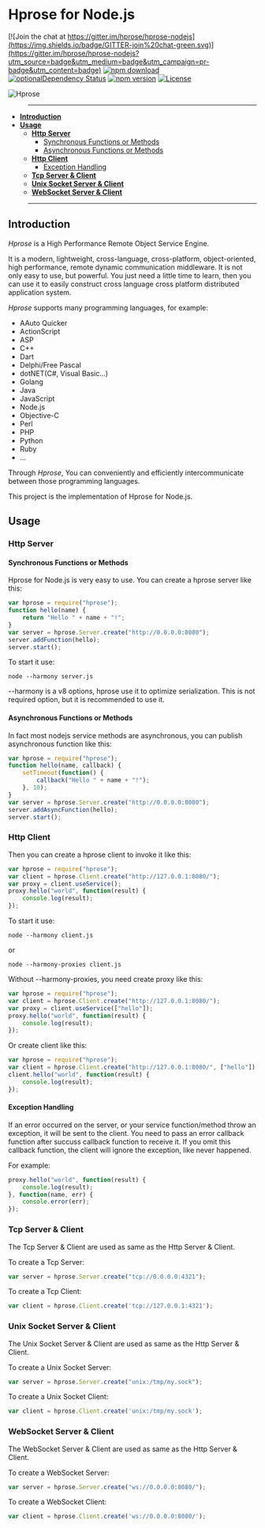 # Hprose for Node.js

[![Join the chat at https://gitter.im/hprose/hprose-nodejs](https://img.shields.io/badge/GITTER-join%20chat-green.svg)](https://gitter.im/hprose/hprose-nodejs?utm_source=badge&utm_medium=badge&utm_campaign=pr-badge&utm_content=badge)
[![npm download](https://img.shields.io/npm/dm/hprose.svg)](https://www.npmjs.com/package/hprose)
[![optionalDependency Status](https://david-dm.org/hprose/hprose-nodejs/optional-status.svg)](https://david-dm.org/hprose/hprose-nodejs#info=optionalDependencies)
[![npm version](https://img.shields.io/npm/v/hprose.svg)](https://www.npmjs.com/package/hprose)
[![License](https://img.shields.io/npm/l/hprose.svg)](http://opensource.org/licenses/MIT)

![Hprose](http://hprose.com/logo.png)

>---
- **[Introduction](#introduction)**
- **[Usage](#usage)**
    - **[Http Server](#http-server)**
        - [Synchronous Functions or Methods](#synchronous-functions-or-methods)
        - [Asynchronous Functions or Methods](#asynchronous-functions-or-methods)
    - **[Http Client](#http-client)**
        - [Exception Handling](#exception-handling)
    - **[Tcp Server & Client](#tcp-server-client)**
    - **[Unix Socket Server & Client](#unix-socket-server-client)**
    - **[WebSocket Server & Client](#websocket-server-client)**

>---

## Introduction

*Hprose* is a High Performance Remote Object Service Engine.

It is a modern, lightweight, cross-language, cross-platform, object-oriented, high performance, remote dynamic communication middleware. It is not only easy to use, but powerful. You just need a little time to learn, then you can use it to easily construct cross language cross platform distributed application system.

*Hprose* supports many programming languages, for example:

* AAuto Quicker
* ActionScript
* ASP
* C++
* Dart
* Delphi/Free Pascal
* dotNET(C#, Visual Basic...)
* Golang
* Java
* JavaScript
* Node.js
* Objective-C
* Perl
* PHP
* Python
* Ruby
* ...

Through *Hprose*, You can conveniently and efficiently intercommunicate between those programming languages.

This project is the implementation of Hprose for Node.js.

## Usage

### Http Server

#### Synchronous Functions or Methods

Hprose for Node.js is very easy to use. You can create a hprose server like this:

```javascript
var hprose = require("hprose");
function hello(name) {
    return "Hello " + name + "!";
}
var server = hprose.Server.create("http://0.0.0.0:8080");
server.addFunction(hello);
server.start();
```

To start it use:

    node --harmony server.js

--harmony is a v8 options, hprose use it to optimize serialization.
This is not required option, but it is recommended to use it.

#### Asynchronous Functions or Methods

In fact most nodejs service methods are asynchronous, you can publish asynchronous function like this:

```javascript
var hprose = require("hprose");
function hello(name, callback) {
    setTimeout(function() {
        callback("Hello " + name + "!");
    }, 10);
}
var server = hprose.Server.create("http://0.0.0.0:8080");
server.addAsyncFunction(hello);
server.start();
```

### Http Client

Then you can create a hprose client to invoke it like this:

```javascript
var hprose = require("hprose");
var client = hprose.Client.create("http://127.0.0.1:8080/");
var proxy = client.useService();
proxy.hello("world", function(result) {
    console.log(result);
});
```

To start it use:

    node --harmony client.js

or

    node --harmony-proxies client.js

Without --harmony-proxies, you need create proxy like this:

```javascript
var hprose = require("hprose");
var client = hprose.Client.create("http://127.0.0.1:8080/");
var proxy = client.useService(["hello"]);
proxy.hello("world", function(result) {
    console.log(result);
});
```

Or create client like this:

```javascript
var hprose = require("hprose");
var client = hprose.Client.create("http://127.0.0.1:8080/", ["hello"]);
client.hello("world", function(result) {
    console.log(result);
});
```

#### Exception Handling

If an error occurred on the server, or your service function/method throw an exception, it will be sent to the client. You need to pass an error callback function after succuss callback function to receive it. If you omit this callback function, the client will ignore the exception, like never happened.

For example:

```javascript
proxy.hello("world", function(result) {
    console.log(result);
}, function(name, err) {
    console.error(err);
});
```

### Tcp Server & Client

The Tcp Server & Client are used as same as the Http Server & Client.

To create a Tcp Server:

```javascript
var server = hprose.Server.create("tcp://0.0.0.0:4321");
```

To create a Tcp Client:

```javascript
var client = hprose.Client.create('tcp://127.0.0.1:4321');
```

### Unix Socket Server & Client

The Unix Socket Server & Client are used as same as the Http Server & Client.

To create a Unix Socket Server:

```javascript
var server = hprose.Server.create("unix:/tmp/my.sock");
```

To create a Unix Socket Client:

```javascript
var client = hprose.Client.create('unix:/tmp/my.sock');
```

### WebSocket Server & Client

The WebSocket Server & Client are used as same as the Http Server & Client.

To create a WebSocket Server:

```javascript
var server = hprose.Server.create("ws://0.0.0.0:8080/");
```

To create a WebSocket Client:

```javascript
var client = hprose.Client.create('ws://0.0.0.0:8080/');
```
